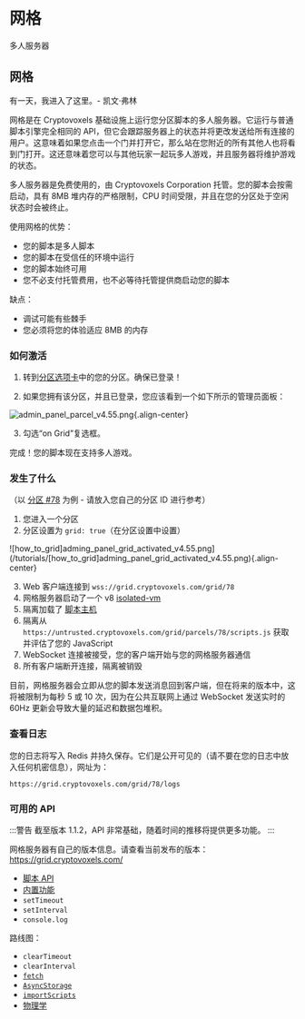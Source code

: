 # 网格
多人服务器

## 网格

有一天，我进入了这里。- 凯文·弗林

网格是在 Cryptovoxels 基础设施上运行您分区脚本的多人服务器。它运行与普通脚本引擎完全相同的 API，但它会跟踪服务器上的状态并将更改发送给所有连接的用户。这意味着如果您点击一个门并打开它，那么站在您附近的所有其他人也将看到门打开。这还意味着您可以与其他玩家一起玩多人游戏，并且服务器将维护游戏的状态。

多人服务器是免费使用的，由 Cryptovoxels Corporation 托管。您的脚本会按需启动，具有 8MB 堆内存的严格限制，CPU 时间受限，并且在您的分区处于空闲状态时会被终止。

使用网格的优势：

* 您的脚本是多人脚本
* 您的脚本在受信任的环境中运行
* 您的脚本始终可用
* 您不必支付托管费用，也不必等待托管提供商启动您的脚本

缺点：

* 调试可能有些棘手
* 您必须将您的体验适应 8MB 的内存

### 如何激活
1. 转到[分区选项卡](https://www.cryptovoxels.com/account/parcels)中的您的分区。确保已登录！

2. 如果您拥有该分区，并且已登录，您应该看到一个如下所示的管理员面板：

![admin_panel_parcel_v4.55.png](/tutorials/admin_panel_parcel_v4.55.png){.align-center}

3. 勾选“on Grid”复选框。

完成！您的脚本现在支持多人游戏。

### 发生了什么

（以 [分区 #78](https://www.cryptovoxels.com/parcels/78) 为例 - 请放入您自己的分区 ID 进行参考）

1. 您进入一个分区
2. 分区设置为 `grid: true`（在分区设置中设置）

![how_to_grid]adming_panel_grid_activated_v4.55.png](/tutorials/[how_to_grid]adming_panel_grid_activated_v4.55.png){.align-center}

3. Web 客户端连接到 `wss://grid.cryptovoxels.com/grid/78`
4. 网格服务器启动了一个 v8 [isolated-vm](https://www.npmjs.com/package/isolated-vm?activeTab=readme)
5. 隔离加载了 [脚本主机](http://github.com/cryptovoxels/scripting)
6. 隔离从 `https://untrusted.cryptovoxels.com/grid/parcels/78/scripts.js` 获取并评估了您的 JavaScript
7. WebSocket 连接被接受，您的客户端开始与您的网格服务器通信
8. 所有客户端断开连接，隔离被销毁

目前，网格服务器会立即从您的脚本发送消息回到客户端，但在将来的版本中，这将被限制为每秒 5 或 10 次，因为在公共互联网上通过 WebSocket 发送实时的 60Hz 更新会导致大量的延迟和数据包堆积。

### 查看日志

您的日志将写入 Redis 并持久保存。它们是公开可见的（请不要在您的日志中放入任何机密信息），网址为：

`https://grid.cryptovoxels.com/grid/78/logs`

### 可用的 API

:::警告
截至版本 1.1.2，API 非常基础，随着时间的推移将提供更多功能。
:::

网格服务器有自己的版本信息。请查看当前发布的版本：https://grid.cryptovoxels.com/

* [脚本 API](/docs/Scripting/)
* [内置功能](https://developer.mozilla.org/en-US/docs/Web/JavaScript/Reference/Global_Objects)
* `setTimeout`
* `setInterval`
* `console.log`

路线图：

* `clearTimeout`
* `clearInterval`
* [`fetch`](https://developer.mozilla.org/en-US/docs/Web/API/Fetch_API)
* [`AsyncStorage`](https://reactnative.dev/docs/asyncstorage.html)
* [`importScripts`](https://developer.mozilla.org/en-US/docs/Web/API/WorkerGlobalScope/importScripts)
* [物理学](https://schteppe.github.io/cannon.js/)